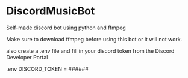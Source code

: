 # DiscordMusicBot
Self-made discord bot using python and ffmpeg

Make sure to download ffmpeg before using this bot or it will not work.

also create a .env file and fill in your discord token from the Discord Developer Portal

.env
DISCORD_TOKEN = ######
